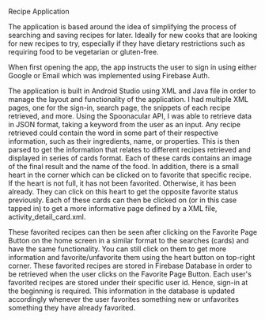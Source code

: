 Recipe Application

The application is based around the idea of simplifying the process of searching and saving recipes for later. Ideally for new cooks that are looking for new recipes to try, especially if they have dietary restrictions such as requiring food to be vegetarian or gluten-free. 

When first opening the app, the app instructs the user to sign in using either Google or Email which was implemented using Firebase Auth. 

The application is built in Android Studio using XML and Java file in order to manage the layout and functionality of the application. I had multiple XML pages, one for the sign-in, search page, the snippets of each recipe retrieved, and more. Using the Spoonacular API, I was able to retrieve data in JSON format, taking a keyword from the user as an input. Any recipe retrieved could contain the word in some part of their respective information, such as their ingredients, name, or properties. This is then parsed to get the information that relates to different recipes retrieved and displayed in series of cards format. Each of these cards contains an image of the final result and the name of the food. In addition, there is a small heart in the corner which can be clicked on to favorite that specific recipe. If the heart is not full, it has not been favorited. Otherwise, it has been already. They can click on this heart to get the opposite favorite status previously. Each of these cards can then be clicked on (or in this case tapped in) to get a more informative page defined by a XML file, activity_detail_card.xml. 

These favorited recipes can then be seen after clicking on the Favorite Page Button on the home screen in a similar format to the searches (cards) and have the same functionality. You can still click on them to get more information and favorite/unfavorite them using the heart button on top-right corner. These favorited recipes are stored in Firebase Database in order to be retrieved when the user clicks on the Favorite Page Button. Each user's favorited recipes are stored under their specific user id. Hence, sign-in at the beginning is required. This information in the database is updated accordingly whenever the user favorites something new or unfavorites something they have already favorited. 
